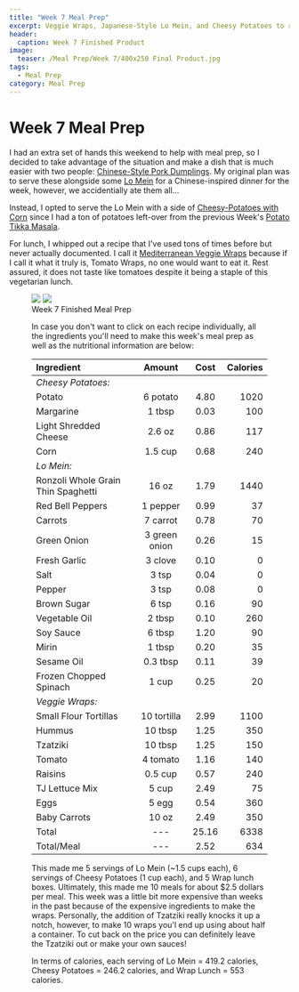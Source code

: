 ```yaml
---
title: "Week 7 Meal Prep"
excerpt: Veggie Wraps, Japanese-Style Lo Mein, and Cheesy Potatoes to round-out the week
header:
  caption: Week 7 Finished Product
image:
  teaser: /Meal Prep/Week 7/400x250 Final Product.jpg
tags: 
  - Meal Prep
category: Meal Prep
---
```


# Week 7 Meal Prep

I had an extra set of hands this weekend to help with meal prep, so I decided to take advantage of the situation and make a dish that is much easier with two people: [Chinese-Style Pork Dumplings](http://underwriteyourlife.com/recipe/ChineseStylePorkDumplings). My original plan was to serve these alongside some [Lo Mein](http://underwriteyourlife.com/recipe/LoMein) for a Chinese-inspired dinner for the week, however, we accidentially ate them all...

Instead, I opted to serve the Lo Mein with a side of [Cheesy-Potatoes with Corn](http://underwriteyourlife.com/recipe/CheesyPotatoes/) since I had a ton of potatoes left-over from the previous Week's [Potato Tikka Masala](http://underwriteyourlife.com/recipe%20failure/PotatoTikkaMasala/). 

For lunch, I whipped out a recipe that I've used tons of times before but never actually documented. I call it [Mediterranean Veggie Wraps](http://underwriteyourlife.com/recipe/MediterraneanVeggieWraps) because if I call it what it truly is, Tomato Wraps, no one would want to eat it. Rest assured, it does not taste like tomatoes despite it being a staple of this vegetarian lunch. 

<figure class="half">
  <img src="{{ site.url }}/images/Meal Prep/Week 7/Final Product (unmodified).jpg">
  <img src="{{ site.url }}/images/Meal Prep/Week 7/Flipped.jpg">
	<figcaption> Week 7 Finished Meal Prep </figcaption>

In case you don't want to click on each recipe individually, all the ingredients you'll need to make this week's meal prep as well as the nutritional information are below:

**Ingredient** | **Amount** | **Cost** |   **Calories**
:------------- |:-------------:| :-----:|   -----:|
*Cheesy Potatoes:*	|			|		|	
Potato	|	6	potato	|	4.80	|	1020
Margarine	|	1	tbsp	|	0.03	|	100
Light Shredded Cheese	|	2.6	oz	|	0.86	|	117
Corn	|	1.5	cup	|	0.68	|	240
*Lo Mein:*	|			|		|	
Ronzoli Whole Grain Thin Spaghetti 	|	16	oz	|	1.79	|	1440
Red Bell Peppers	|	1	pepper	|	0.99	|	37
Carrots	|	7	carrot	|	0.78	|	70
Green Onion	|	3	green onion	|	0.26	|	15
Fresh Garlic	|	3	clove	|	0.10	|	0
Salt	|	3	tsp	|	0.04	|	0
Pepper	|	3	tsp	|	0.08	|	0
Brown Sugar	|	6	tsp	|	0.16	|	90
Vegetable Oil	|	2	tbsp	|	0.10	|	260
Soy Sauce	|	6	tbsp	|	1.20	|	90
Mirin	|	1	tbsp	|	0.20	|	35
Sesame Oil	|	0.3	tbsp	|	0.11	|	39
Frozen Chopped Spinach	|	1	cup	|	0.25	|	20
*Veggie Wraps:*	|			|		|	
Small Flour Tortillas	|	10	tortilla	|	2.99	|	1100
Hummus	|	10	tbsp	|	1.25	|	350
Tzatziki	|	10	tbsp	|	1.25	|	150
Tomato	|	4	tomato	|	1.16	|	140
Raisins	|	0.5	cup	|	0.57	|	240
TJ Lettuce Mix	|	5	cup	|	2.49	|	75
Eggs 	|	5	egg	|	0.54	|	360
Baby Carrots	|	10	oz	|	2.49	|	350
Total	|	---		|	25.16	|	6338
Total/Meal	|	---		|	2.52	|	634


This made me 5 servings of Lo Mein (~1.5 cups each), 6 servings of Cheesy Potatoes (1 cup each), and 5 Wrap lunch boxes. Ultimately, this made me 10 meals for about $2.5 dollars per meal. This week was a little bit more expensive than weeks in the past because of the expensive ingredients to make the wraps. Personally, the addition of Tzatziki really knocks it up a notch, however, to make 10 wraps you'l end up using about half a container. To cut back on the price you can definitely leave the Tzatziki out or make your own sauces!

In terms of calories, each serving of Lo Mein = 419.2 calories, Cheesy Potatoes = 246.2 calories, and Wrap Lunch = 553 calories. 

